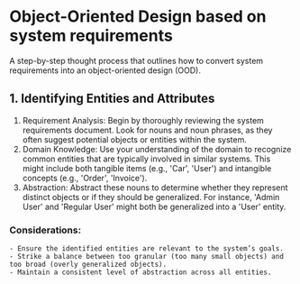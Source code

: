 # Object-Oriented Design based on system requirements

A step-by-step thought process that outlines how to convert system requirements into an object-oriented design (OOD). 

## 1. Identifying Entities and Attributes
  1. Requirement Analysis: Begin by thoroughly reviewing the system requirements document. Look for nouns and noun phrases, as they often suggest potential objects or entities within the system.
  2. Domain Knowledge: Use your understanding of the domain to recognize common entities that are typically involved in similar systems. This might include both tangible items (e.g., 'Car', 'User') and intangible concepts (e.g., 'Order', 'Invoice').
  3. Abstraction: Abstract these nouns to determine whether they represent distinct objects or if they should be generalized. For instance, 'Admin User' and 'Regular User' might both be generalized into a 'User' entity.
  ### Considerations:
    - Ensure the identified entities are relevant to the system’s goals.
    - Strike a balance between too granular (too many small objects) and too broad (overly generalized objects).
    - Maintain a consistent level of abstraction across all entities.
